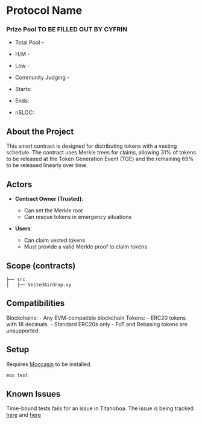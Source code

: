 # Protocol Name 


### Prize Pool TO BE FILLED OUT BY CYFRIN

- Total Pool - 
- H/M -  
- Low - 
- Community Judging - 

- Starts: 
- Ends: 

- nSLOC: 

[//]: # (contest-details-open)

## About the Project


This smart contract is designed for distributing tokens with a vesting schedule.
The contract uses Merkle trees for claims, allowing 31% of tokens to be released at the Token Generation Event (TGE) and the remaining 69% to be released linearly over time.

## Actors

- **Contract Owner (Trusted)**: 
  - Can set the Merkle root
  - Can rescue tokens in emergency situations

- **Users**: 
  - Can claim vested tokens
  - Must provide a valid Merkle proof to claim tokens

[//]: # (contest-details-close)

[//]: # (scope-open)

## Scope (contracts)

```
├── src
│   ├── VestedAirdrop.vy
```

## Compatibilities

  Blockchains:
    - Any EVM-compatible blockchain
  Tokens:
    - ERC20 tokens with 18 decimals.
    - Standard ERC20s only
    - FoT and Rebasing tokens are unsupported.

[//]: # (scope-close)

[//]: # (getting-started-open)

## Setup

Requires [Moccasin](https://github.com/Cyfrin/moccasin) to be installed.

```bash
mox test
```

[//]: # (getting-started-close)

[//]: # (known-issues-open)

## Known Issues

Time-bound tests fails for an issue in Titanoboa. The issue is being tracked [here](https://github.com/vyperlang/titanoboa/issues/380) and [here](https://github.com/Cyfrin/moccasin/issues/193)

[//]: # (known-issues-close)